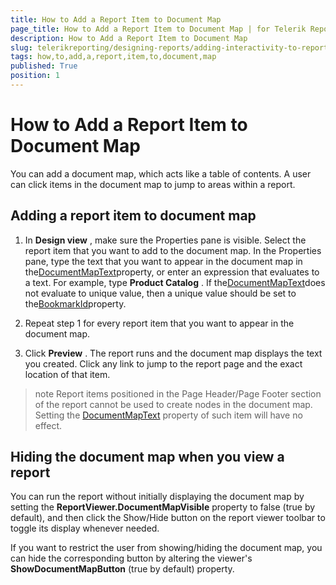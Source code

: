 ```yaml
---
title: How to Add a Report Item to Document Map
page_title: How to Add a Report Item to Document Map | for Telerik Reporting Documentation
description: How to Add a Report Item to Document Map
slug: telerikreporting/designing-reports/adding-interactivity-to-reports/document-map/how-to-add-a-report-item-to-document-map
tags: how,to,add,a,report,item,to,document,map
published: True
position: 1
---
```


# How to Add a Report Item to Document Map



You can add a document map, which acts like a table of contents. A user can click items in the document map to jump      	to areas within a report.

## Adding a report item to document map

1. In __Design view__  , make sure the Properties pane is visible. Select the report item that you want to add to the document map. In the Properties
	pane, type the text that you want to appear in the document map in the[DocumentMapText](/reporting/api/Telerik.Reporting.ReportItemBase#Telerik_Reporting_ReportItemBase_DocumentMapText)property, or enter 
	an expression that evaluates to a text. For example, type __Product Catalog__  . If the[DocumentMapText](/reporting/api/Telerik.Reporting.ReportItemBase#Telerik_Reporting_ReportItemBase_DocumentMapText)does not evaluate to
    unique value, then a unique value should be set to the[BookmarkId](/reporting/api/Telerik.Reporting.ReportItemBase#Telerik_Reporting_ReportItemBase_BookmarkId)property.

1. Repeat step 1 for every report item that you want to appear in the document map.

1. Click __Preview__ . The report runs and the document map displays the text you created. Click any link to  	jump to the report page and the exact location of that item. 		

>note Report items positioned in the Page Header/Page Footer section of the report cannot be used to create nodes in the document map.             Setting the [DocumentMapText](/reporting/api/Telerik.Reporting.ReportItemBase#Telerik_Reporting_ReportItemBase_DocumentMapText) property of such item will have no effect.           


## Hiding the document map when you view a report

You can run the report without initially displaying the document map by setting the __ReportViewer.DocumentMapVisible__         	property to false (true by default), and then click the Show/Hide button on the report viewer toolbar to toggle its display        	whenever needed. 		

If you want to restrict the user from showing/hiding the document map, you can hide the corresponding button by altering        	the viewer's __ShowDocumentMapButton__  (true by default) property.
